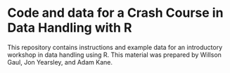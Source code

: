 # Code and data for a Crash Course in Data Handling with R

This repository contains instructions and example data for an introductory workshop in data handling using R.  This material was prepared by Willson Gaul, Jon Yearsley, and Adam Kane.
